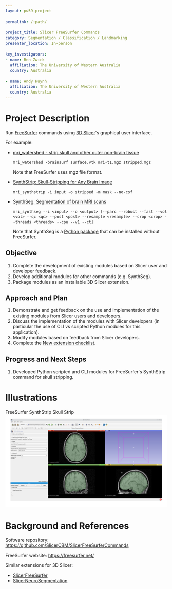 ```yaml
---
layout: pw39-project

permalink: /:path/

project_title: Slicer FreeSurfer Commands
category: Segmentation / Classification / Landmarking
presenter_location: In-person

key_investigators:
- name: Ben Zwick
  affiliation: The University of Western Australia
  country: Australia

- name: Andy Huynh
  affiliation: The University of Western Australia
  country: Australia
---
```


# Project Description

<!-- Add a short paragraph describing the project. -->

Run [FreeSurfer](https://freesurfer.net) commands using [3D Slicer](https://www.slicer.org)'s graphical user interface.

For example:
- [mri_watershed - strip skull and other outer non-brain tissue](https://surfer.nmr.mgh.harvard.edu/fswiki/mri_watershed)
  ```
  mri_watershed -brainsurf surface.vtk mri-t1.mgz stripped.mgz
  ```
  Note that FreeSurfer uses mgz file format.

- [SynthStrip: Skull-Stripping for Any Brain Image](https://surfer.nmr.mgh.harvard.edu/docs/synthstrip/)
  ```
  mri_synthstrip -i input -o stripped -m mask --no-csf
  ```

- [SynthSeg: Segmentation of brain MRI scans](https://surfer.nmr.mgh.harvard.edu/fswiki/SynthSeg)
  ```
  mri_synthseg --i <input> --o <output> [--parc --robust --fast --vol <vol> --qc <qc> --post <post> --resample <resample> --crop <crop> --threads <threads> --cpu --v1 --ct]
  ```
  Note that SynthSeg is a [Python package](https://github.com/BBillot/SynthSeg) that can be installed without FreeSurfer.

## Objective

<!-- Describe here WHAT you would like to achieve (what you will have as end result). -->

1. Complete the development of existing modules based on Slicer user and developer feedback.
2. Develop additional modules for other commands (e.g. SynthSeg).
3. Package modules as an installable 3D Slicer extension.

## Approach and Plan

<!-- Describe here HOW you would like to achieve the objectives stated above. -->

1. Demonstrate and get feedback on the use and implementation of the existing modules from Slicer users and developers.
2. Discuss the implementation of the modules with Slicer developers (in particular the use of CLI vs scripted Python modules for this application).
3. Modify modules based on feedback from Slicer developers.
4. Complete the [New extension checklist](https://github.com/SlicerCBM/SlicerFreeSurferCommands/issues/1).

## Progress and Next Steps

<!-- Update this section as you make progress, describing of what you have ACTUALLY DONE.
     If there are specific steps that you could not complete then you can describe them here, too. -->

1. Developed Python scripted and CLI modules for FreeSurfer's SynthStrip command for skull stripping.

# Illustrations

<!-- Add pictures and links to videos that demonstrate what has been accomplished.
![Description of picture](Example2.jpg)
![Some more images](Example2.jpg)
-->

FreeSurfer SynthStrip Skull Strip
![FreeSurfer SynthStrip Skull Strip](https://raw.githubusercontent.com/SlicerCBM/SlicerFreeSurferCommands/147729c2976d3a4ab6ed95c908b4973bcf330aee/Screenshot01.png)

# Background and References

<!-- If you developed any software, include link to the source code repository.
     If possible, also add links to sample data, and to any relevant publications. -->

Software repository: <https://github.com/SlicerCBM/SlicerFreeSurferCommands>

FreeSurfer website: <https://freesurfer.net/>

Similar extensions for 3D Slicer:
- [SlicerFreeSurfer](https://github.com/PerkLab/SlicerFreeSurfer)
- [SlicerNeuroSegmentation](https://github.com/HOA-2/SlicerNeuroSegmentation)

